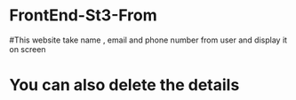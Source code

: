 # FrontEnd-St3-From
#This website take name , email and phone number from user and display it on screen 
# You can also delete the details
